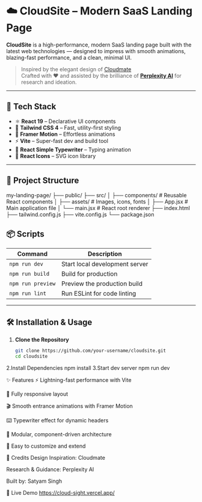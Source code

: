 # ☁️ CloudSite – Modern SaaS Landing Page

**CloudSite** is a high-performance, modern SaaS landing page built with the latest web technologies — designed to impress with smooth animations, blazing-fast performance, and a clean, minimal UI.

> Inspired by the elegant design of [Cloudmate](https://cloudmate.in)  
> Crafted with ❤️ and assisted by the brilliance of **[Perplexity AI](https://www.perplexity.ai/)** for research and ideation.

---

## 🚀 Tech Stack

- ⚛️ **React 19** – Declarative UI components  
- 🎨 **Tailwind CSS 4** – Fast, utility-first styling  
- 🧠 **Framer Motion** – Effortless animations  
- ⚡ **Vite** – Super-fast dev and build tool  
- 📝 **React Simple Typewriter** – Typing animation  
- 🎨 **React Icons** – SVG icon library

---

## 📂 Project Structure

my-landing-page/
├── public/
├── src/
│ ├── components/ # Reusable React components
│ ├── assets/ # Images, icons, fonts
│ ├── App.jsx # Main application file
│ └── main.jsx # React root renderer
├── index.html
├── tailwind.config.js
├── vite.config.js
└── package.json

## 📦 Scripts

| Command           | Description                        |
|-------------------|------------------------------------|
| `npm run dev`     | Start local development server     |
| `npm run build`   | Build for production               |
| `npm run preview` | Preview the production build       |
| `npm run lint`    | Run ESLint for code linting        |

---

## 🛠️ Installation & Usage

1. **Clone the Repository**
   ```bash
   git clone https://github.com/your-username/cloudsite.git
   cd cloudsite
2.Install Dependencies
  npm install
3.Start dev server
  npm run  dev

✨ Features
⚡ Lightning-fast performance with Vite

📱 Fully responsive layout

🎬 Smooth entrance animations with Framer Motion

⌨️ Typewriter effect for dynamic headers

🧩 Modular, component-driven architecture

🌙 Easy to customize and extend


🧠 Credits
Design Inspiration: Cloudmate

Research & Guidance: Perplexity AI

Built by: Satyam Singh


🔗 Live Demo
https://cloud-sight.vercel.app/
